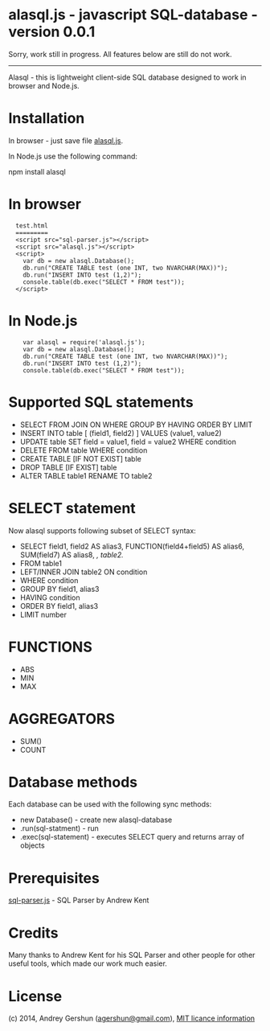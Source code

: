 alasql.js - javascript SQL-database - version 0.0.1
===

Sorry, work still in progress. All features below are still do not work.

* * *

Alasql - this is lightweight client-side SQL database designed to work in browser and Node.js. 

Installation
===
In browser - just save file [alasql.js](./src/alasql.js).

In Node.js use the following command:

  npm install alasql

In browser
==
```
  test.html
  =========
  <script src="sql-parser.js"></script>
  <script src="alasql.js"></script>	
  <script>
    var db = new alasql.Database();
    db.run("CREATE TABLE test (one INT, two NVARCHAR(MAX))");
    db.run("INSERT INTO test (1,2)");
    console.table(db.exec("SELECT * FROM test"));
  </script>

```
In Node.js
==
```
    var alasql = require('alasql.js');
    var db = new alasql.Database();
    db.run("CREATE TABLE test (one INT, two NVARCHAR(MAX))");
    db.run("INSERT INTO test (1,2)");
    console.table(db.exec("SELECT * FROM test"));

```

Supported SQL statements
==
* SELECT FROM JOIN ON WHERE GROUP BY HAVING ORDER BY LIMIT
* INSERT INTO table \[ (field1, field2) \] VALUES (value1, value2)
* UPDATE table SET field = value1, field = value2 WHERE condition
* DELETE FROM table WHERE condition
* CREATE TABLE \[IF NOT EXIST\] table
* DROP TABLE \[IF EXIST\] table
* ALTER TABLE table1 RENAME TO table2


SELECT statement
==

Now alasql supports following subset of SELECT syntax:

* SELECT field1, field2 AS alias3, FUNCTION(field4+field5) AS alias6, SUM(field7) AS alias8, *, table2.*
* FROM table1
* LEFT/INNER JOIN table2 ON condition
* WHERE condition
* GROUP BY field1, alias3
* HAVING condition
* ORDER BY field1, alias3
* LIMIT number

FUNCTIONS
==
* ABS
* MIN
* MAX

AGGREGATORS
==
* SUM()
* COUNT 

Database methods
==

Each database can be used with the following sync methods:

* new Database() - create new alasql-database
* .run(sql-statment) - run
* .exec(sql-statement) - executes SELECT query and returns array of objects 


Prerequisites
==
[sql-parser.js](https://github.com/forward/sql-parser) - SQL Parser by Andrew Kent


Credits
==
Many thanks to Andrew Kent for his SQL Parser and other people for other useful tools, which made our work much easier.

License
==

(c) 2014, Andrey Gershun (agershun@gmail.com), [MIT licance information](LICENSE)

